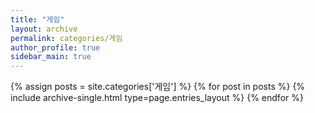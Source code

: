 ```yaml
---
title: "게임"
layout: archive
permalink: categories/게임
author_profile: true
sidebar_main: true
---
```


{% assign posts = site.categories['게임'] %}
{% for post in posts %} {% include archive-single.html type=page.entries_layout %} {% endfor %}
